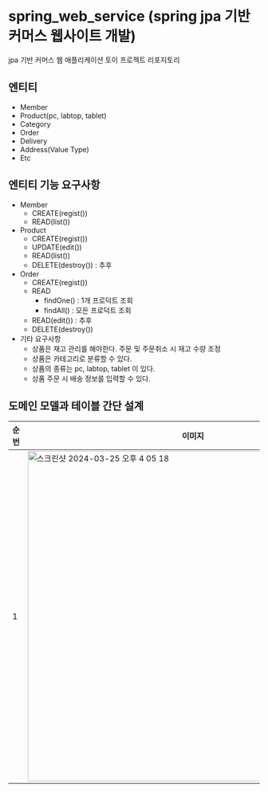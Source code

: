 # spring_web_service (spring jpa 기반 커머스 웹사이트 개발)
jpa 기반 커머스 웹 애플리케이션 토이 프로젝트 리포지토리

## 엔티티
  - Member
  - Product(pc, labtop, tablet)
  - Category
  - Order
  - Delivery
  - Address(Value Type)
  - Etc

## 엔티티 기능 요구사항
  - Member
    - CREATE(regist())
    - READ(list())
  - Product
    - CREATE(regist())
    - UPDATE(edit())
    - READ(list())
    - DELETE(destroy()) : 추후
  - Order
    - CREATE(regist())
    - READ
      - findOne() : 1개 프로덕트 조회
      - findAll() : 모든 프로덕트 조회
    - READ(edit()) : 추후
    - DELETE(destroy())
  - 기타 요구사항
    - 상품은 재고 관리를 해야한다. 주문 및 주문취소 시 재고 수량 조정
    - 상품은 카테고리로 분류할 수 있다.
    - 상품의 종류는 pc, labtop, tablet 이 있다.
    - 상품 주문 시 배송 정보를 입력할 수 있다.
   
## 도메인 모델과 테이블 간단 설계
|순번|이미지|비고|
|---|-----|---|
|1|<img width="663" alt="스크린샷 2024-03-25 오후 4 05 18" src="https://github.com/FutureMaker0/django_webex/assets/120623320/b50d307c-7e30-4c20-8fe9-48e06fb276bb">||








  

